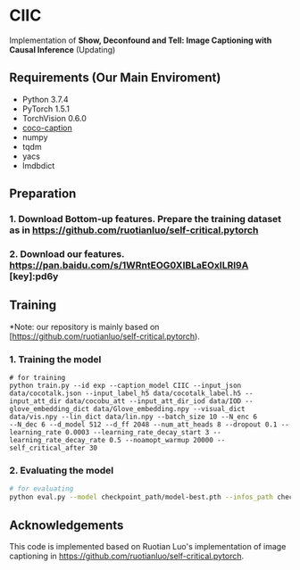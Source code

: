 # CIIC
Implementation of __Show, Deconfound and Tell: Image Captioning with Causal Inference__ (Updating)

## Requirements (Our Main Enviroment)
+ Python 3.7.4
+ PyTorch 1.5.1
+ TorchVision 0.6.0
+ [coco-caption](https://github.com/tylin/coco-caption)
+ numpy
+ tqdm
+ yacs
+ lmdbdict

## Preparation
### 1. Download Bottom-up features. Prepare the training dataset as in https://github.com/ruotianluo/self-critical.pytorch
### 2. Download our features. https://pan.baidu.com/s/1WRntEOG0XIBLaEOxILRl9A  [key]:pd6y

## Training
*Note: our repository is mainly based on [https://github.com/ruotianluo/self-critical.pytorch).

### 1. Training the model
```
# for training
python train.py --id exp --caption_model CIIC --input_json data/cocotalk.json --input_label_h5 data/cocotalk_label.h5 --input_att_dir data/cocobu_att --input_att_dir_iod data/IOD --glove_embedding_dict data/Glove_embedding.npy --visual_dict data/vis.npy --lin_dict data/lin.npy --batch_size 10 --N_enc 6
--N_dec 6 --d_model 512 --d_ff 2048 --num_att_heads 8 --dropout 0.1 --learning_rate 0.0003 --learning_rate_decay_start 3 --learning_rate_decay_rate 0.5 --noamopt_warmup 20000 --self_critical_after 30
```
### 2. Evaluating the model
```bash
# for evaluating
python eval.py --model checkpoint_path/model-best.pth --infos_path checkpoint_path/infos-best.pkl
```
## Acknowledgements
This code is implemented based on Ruotian Luo's implementation of image captioning in https://github.com/ruotianluo/self-critical.pytorch.
